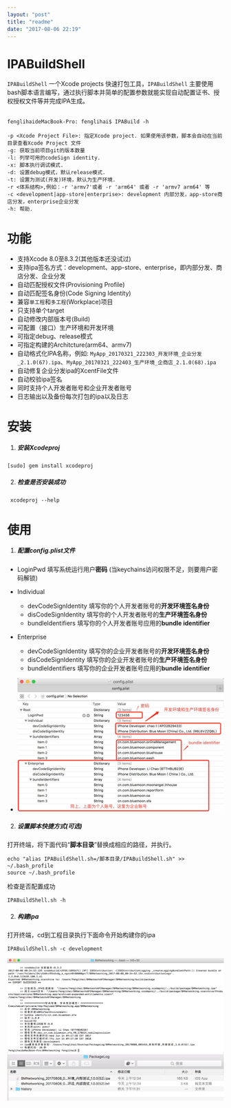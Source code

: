 ```yaml
---
layout: "post"
title: "readme"
date: "2017-08-06 22:19"
---
```

IPABuildShell
==

`IPABuildShell` 一个Xcode projects 快速打包工具，`IPABuildShell` 主要使用bash脚本语言编写，通过执行脚本并简单的配置参数就能实现自动配置证书、授权授权文件等并完成IPA生成。

```

fenglihaideMacBook-Pro: fenglihai$ IPABuild -h

-p <Xcode Project File>: 指定Xcode project. 如果使用该参数，脚本会自动在当前目录查看Xcode Project 文件
-g: 获取当前项目git的版本数量
-l: 列举可用的codeSign identity.
-x: 脚本执行调试模式.
-d: 设置debug模式，默认release模式.
-t: 设置为测试(开发)环境，默认为生产环境.
-r <体系结构>,例如：-r 'armv7'或者 -r 'arm64' 或者 -r 'armv7 arm64' 等
-c <development|app-store|enterprise>: development 内部分发，app-store商店分发，enterprise企业分发
-h: 帮助.

```

功能
==
- 支持Xcode 8.0至8.3.2(其他版本还没试过)
- 支持ipa签名方式：development、app-store、enterprise，即内部分发、商店分发、企业分发
- 自动匹配授权文件(Provisioning Profile)
- 自动匹配签名身份(Code Signing Identity)
- 兼容`单工程`和`多工程`(Workplace)项目
- 只支持单个target
- 自动修改内部版本号(Build)
- 可配置（接口）生产环境和开发环境
- 可指定debug、release模式
- 可指定构建的Architcture(arm64、armv7)
- 自动格式化IPA名称，例如: `MyApp_20170321_222303_开发环境_企业分发_2.1.0(67).ipa`、`MyApp_20170321_222403_生产环境_企商店_2.1.0(68).ipa`
- 自动修复企业分发ipa的XcentFile文件
- 自动校验ipa签名
- 同时支持个人开发者账号和企业开发者账号
- 日志输出以及备份每次打包的ipa以及日志



安装
==

1. ##### 安装Xcodeproj

  `[sudo] gem install xcodeproj`

2. ##### 检查是否安装成功

  ` xcodeproj --help`

使用
==

1. ##### 配置config.plist文件
  - LoginPwd 填写系统运行用户**密码** (当keychains访问权限不足，则要用户密码解锁)
  - Individual
    - devCodeSignIdentity 填写你的个人开发者账号的**开发环境签名身份**
    - disCodeSignIdentity 填写你的个人开发者账号的**生产环境签名身份**
    - bundleIdentifiers 填写你的个人开发者账号应用的**bundle identifier**
  - Enterprise
    - devCodeSignIdentity 填写你的企业开发者账号的**开发环境签名身份**
    - disCodeSignIdentity 填写你的企业开发者账号的**生产环境签名身份**
    - bundleIdentifiers 填写你的企业开发者账号应用的**bundle identifier**


  - ![  config.plist](https://raw.githubusercontent.com/aa335418265/images/master/ipabuildshell_1.png)

2. ##### 设置脚本快捷方式(可选)

  打开终端，将下面代码“**脚本目录**”替换成相应的路径，并执行。

  ```
  echo "alias IPABuildShell.sh=/脚本目录/IPABuildShell.sh" >> ~/.bash_profile
  source ~/.bash_profile

  ```

  检查是否配置成功

  ```
  IPABuildShell.sh -h
  ```
2. ##### 构建ipa

  打开终端，cd到工程目录执行下面命令开始构建你的ipa

  ```
  IPABuildShell.sh -c development
  ```
![  打包](https://raw.githubusercontent.com/aa335418265/images/master/ipabuildshell_2.png)
![打包](https://raw.githubusercontent.com/aa335418265/images/master/ipabuildshell_3.png)
